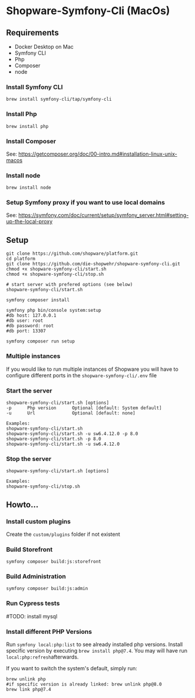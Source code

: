# Shopware-Symfony-Cli (MacOs)

## Requirements
- Docker Desktop on Mac
- Symfony CLI
- Php
- Composer
- node

### Install Symfony CLI
``
brew install symfony-cli/tap/symfony-cli
``

### Install Php
``
brew install php
``

### Install Composer
See: https://getcomposer.org/doc/00-intro.md#installation-linux-unix-macos

### Install node
``
brew install node
``

### Setup Symfony proxy if you want to use local domains
See: https://symfony.com/doc/current/setup/symfony_server.html#setting-up-the-local-proxy

## Setup
```
git clone https://github.com/shopware/platform.git
cd platform
git clone https://github.com/die-shopwehr/shopware-symfony-cli.git
chmod +x shopware-symfony-cli/start.sh
chmod +x shopware-symfony-cli/stop.sh

# start server with prefered options (see below)
shopware-symfony-cli/start.sh

symfony composer install

symfony php bin/console system:setup
#db host: 127.0.0.1 
#db user: root
#db password: root
#db port: 13307

symfony composer run setup
```

### Multiple instances
If you would like to run multiple instances of Shopware you will have to configure different ports in the `shopware-symfony-cli/.env` file

### Start the server
```
shopware-symfony-cli/start.sh [options]
-p      Php version      Optional [default: System default]
-u      Url              Optional [default: none]

Examples:
shopware-symfony-cli/start.sh
shopware-symfony-cli/start.sh -u sw6.4.12.0 -p 8.0
shopware-symfony-cli/start.sh -p 8.0
shopware-symfony-cli/start.sh -u sw6.4.12.0
```

### Stop the server
```
shopware-symfony-cli/start.sh [options]

Examples:
shopware-symfony-cli/stop.sh
```

## Howto...
### Install custom plugins
Create the `custom/plugins` folder if not existent

### Build Storefront
```
symfony composer build:js:storefront
```

### Build Administration
```
symfony composer build:js:admin
```

### Run Cypress tests
#TODO: install mysql

### Install different PHP Versions
Run `symfony local:php:list` to see already installed php versions. Install specific version by executing `brew install php@7.4`. You may will have run `local:php:refresh`afterwards.

If you want to switch the system's default, simply run:
```
brew unlink php 
#if specific version is already linked: brew unlink php@8.0 
brew link php@7.4
```

